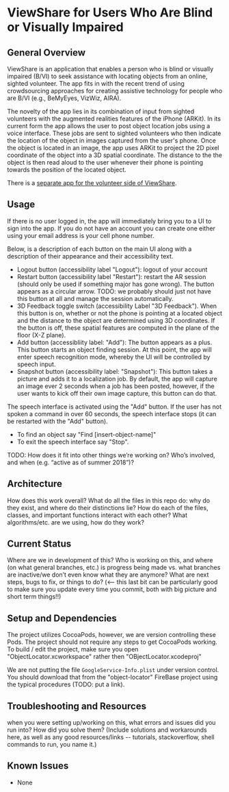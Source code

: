# ViewShare for Users Who Are Blind or Visually Impaired

## General Overview

ViewShare is an application that enables a person who is blind or visually impaired (B/VI) to seek assistance with locating objects from an online, sighted volunteer.  The app fits in with the recent trend of using crowdsourcing approaches for creating assistive technology for people who are B/VI (e.g., BeMyEyes, VizWiz, AIRA).

The novelty of the app lies in its combination of input from sighted volunteers with the augmented realities features of the iPhone (ARKit).  In its current form the app allows the user to post object location jobs using a voice interface.  These jobs are sent to sighted volunteers who then indicate the location of the object in images captured from the user's phone.  Once the object is located in an image, the app uses ARKit to project the 2D pixel coordinate of the object into a 3D spatial coordinate.  The distance to the the object is then read aloud to the user whenever their phone is pointing towards the position of the located object.

There is a [separate app for the volunteer side of ViewShare](https://github.com/occamLab/ViewShareCrowdWorker).

## Usage

If there is no user logged in, the app will immediately bring you to a UI to sign into the app.  If you do not have an account you can create one either using your email address is your cell phone number.

Below, is a description of each button on the main UI along with a description of their appearance and their accessibility text.
* Logout button (accessibility label "Logout"): logout of your account 
* Restart button (accessibility label "Restart"): restart the AR session (should only be used if something major has gone wrong).  The button appears as a circular arrow.  TODO: we probably should just not have this button at all and manage the session automatically.
* 3D Feedback toggle switch (accessibility Label "3D Feedback"). When this button is on, whether or not the phone is pointing at a located object and the distance to the object are determined using 3D coordinates.  If the button is off, these spatial features are computed in the plane of the floor (X-Z plane).
* Add button (accessibliity label: "Add"): The button appears as a plus.  This button starts an object finding session.  At this point, the app will enter speech recognition mode, whereby the UI will be controlled by speech input.
* Snapshot button (accessibility label: "Snapshot"): This button takes a picture and adds it to a localization job.  By default, the app will capture an image ever 2 seconds when a job has been posted, however, if the user wants to kick off their own image capture, this button can do that.

The speech interface is activated using the "Add" button.  If the user has not spoken a command in over 60 seconds, the speech interface stops (it can be restarted with the "Add" button).
* To find an object say "Find [insert-object-name]"
* To exit the speech interface say "Stop".

TODO: How does it fit into other things we’re working on? Who’s involved, and when (e.g. “active as of summer 2018”)? 

## Architecture

How does this work overall? What do all the files in this repo do: why do they exist, and where do their distinctions lie? How do each of the files, classes, and important functions interact with each other? What algorithms/etc. are we using, how do they work?

## Current Status

Where are we in development of this? Who is working on this, and where (on what general branches, etc.) is progress being made vs. what branches are inactive/we don’t even know what they are anymore? What are next steps, bugs to fix, or things to do? (<-- this last bit can be particularly good to make sure you update every time you commit, both with big picture and short term things!!)


## Setup and Dependencies

The project utilizes CocoaPods, however, we are version controlling these Pods.  The project should not require any steps to get CocoaPods working.  To build / edit the project, make sure you open "ObjectLocator.xcworkspace" rather then "OBjectLocator.xcodeproj"

We are not putting the file `GoogleService-Info.plist` under version control.  You should download that from the "object-locator" FireBase project using the typical procedures (TODO: put a link).

## Troubleshooting and Resources

when you were setting up/working on this, what errors and issues did you run into? How did you solve them? (Include solutions and workarounds here, as well as any good resources/links -- tutorials, stackoverflow, shell commands to run, you name it.)

## Known Issues

* None
